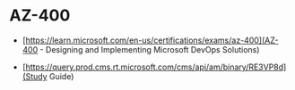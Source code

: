 # AZ-400
- [https://learn.microsoft.com/en-us/certifications/exams/az-400](AZ-400 - Designing and Implementing Microsoft DevOps Solutions)

- [https://query.prod.cms.rt.microsoft.com/cms/api/am/binary/RE3VP8d](Study Guide)